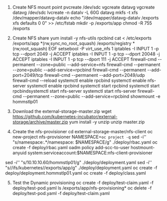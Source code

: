 1. Create NFS mount point
pvcreate /dev/sdc
vgcreate datavg
vgcreate datavg /dev/sdc
lvcreate -n datalv -L 60G datavg
mkfs -t xfs /dev/mapper/datavg-datalv
echo "/dev/mapper/datavg-datalv   /exports   xfs     defaults        0 0" >> /etc/fstab
mkdir -p /exports/app
chmod -R 755 /exports

2. Create NFS share
yum install -y nfs-utils rpcbind
cat <<EOF > /etc/exports
/exports/app *(rw,sync,no_root_squash)
/exports/registry *(rw,root_squash)
EOF
setsebool -P virt_use_nfs 1
iptables -I INPUT 1 -p tcp --dport 2049 -j ACCEPT
iptables -I INPUT 1 -p tcp --dport 20048 -j ACCEPT
iptables -I INPUT 1 -p tcp --dport 111 -j ACCEPT
firewall-cmd --permanent --zone=public --add-service=nfs
firewall-cmd --permanent --zone=public --add-service=rpcbind
firewall-cmd --permanent --add-port=2049/tcp
firewall-cmd --permanent --add-port=2049/udp
firewall-cmd --reload
systemctl enable rpcbind
systemctl enable nfs-server
systemctl enable rpcbind
systemctl start rpcbind
systemctl start rpcbindsystemctl start nfs-server
systemctl start nfs-server
firewall-cmd --permanent --zone=public --add-service=rpcbind
showmount -e hommstlp01

3. Download the external-storage-master.zip
wget https://github.com/kubernetes-incubator/external-storage/archive/master.zip
yum install -y unzip
unzip master.zip

4. Create the nfs-provisioner
cd external-storage-master/nfs-client
oc new-project nfs-provisioner
NAMESPACE=`oc project -q`
sed -i'' "s/namespace:.*/namespace: $NAMESPACE/g" ./deploy/rbac.yaml
oc create -f deploy/rbac.yaml
oadm policy add-scc-to-user hostmount-anyuid system:serviceaccount:$NAMESPACE:nfs-client-provisioner

sed -i'' "s/10.10.10.60/hommstlp01/g"  ./deploy/deployment.yaml
sed -i'' "s/\/ifs\/kubernetes/\/exports\/app/g" ./deploy/deployment.yaml
oc create -f deploy/deployment.hommstlp01.yaml
oc create -f deploy/class.yaml

5. Test the Dynamic provisioning
oc create -f deploy/test-claim.yaml -f deploy/test-pod.yaml
ls /exports/app/nfs-provisioning*
oc delete -f deploy/test-pod.yaml -f deploy/test-claim.yaml

